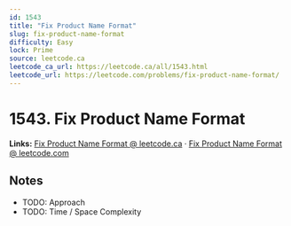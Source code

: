 ```yaml
--- 
id: 1543
title: "Fix Product Name Format"
slug: fix-product-name-format
difficulty: Easy
lock: Prime
source: leetcode.ca
leetcode_ca_url: https://leetcode.ca/all/1543.html
leetcode_url: https://leetcode.com/problems/fix-product-name-format/
---
```


# 1543. Fix Product Name Format

**Links:** [Fix Product Name Format @ leetcode.ca](https://leetcode.ca/all/1543.html) · [Fix Product Name Format @ leetcode.com](https://leetcode.com/problems/fix-product-name-format/)

## Notes
- TODO: Approach
- TODO: Time / Space Complexity
